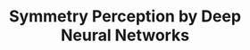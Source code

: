 ---
# Determines which paper appears first (lowest number (0) appears first)
sequence_id: 23

# Paper title
title: Symmetry Perception by Deep Neural Networks

# Paper authors
authors: Sundaram, Shobhita*; Sinha, Darius; Groth, Matt; Boix, Xavier

# Link to the paper's pdf (place in the `assets/pdf/papers` directory)
paper: 23.pdf

# Link to the paper's pdf (place in the `assets/pdf/papers` directory)
poster: 23.pdf
---